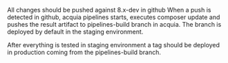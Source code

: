 All changes should be pushed against 8.x-dev in github
When a push is detected in github, acquia pipelines starts, executes composer update and pushes the result artifact to pipelines-build branch in acquia. The branch is deployed by default in the staging environment.

After everything is tested in staging environment a tag should be deployed in production coming from the pipelines-build branch.
